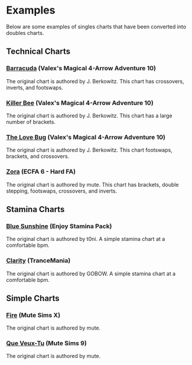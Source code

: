 # Examples
Below are some examples of singles charts that have been converted into doubles charts.

## Technical Charts
### [Barracuda](http://htmlpreview.github.io/?https://github.com/PerryAsleep/Fumen/blob/master/StepManiaChartGenerator/docs/Visualizations/Barracuda/Barracuda-Challenge-ssc.html) (Valex's Magical 4-Arrow Adventure 10)
The original chart is authored by J. Berkowitz. This chart has crossovers, inverts, and footswaps.

### [Killer Bee](http://htmlpreview.github.io/?https://github.com/PerryAsleep/Fumen/blob/master/StepManiaChartGenerator/docs/Visualizations/Killer%20Bee/Killer%20Bee-Challenge-ssc.html) (Valex's Magical 4-Arrow Adventure 10)
The original chart is authored by J. Berkowitz. This chart has a large number of brackets.

### [The Love Bug](http://htmlpreview.github.io/?https://github.com/PerryAsleep/Fumen/blob/master/StepManiaChartGenerator/docs/Visualizations/The%20Love%20Bug%20(YUC%27e%20Remix)/The%20Love%20Bug%20(YUC%27e%20remix)-Challenge-ssc.html) (Valex's Magical 4-Arrow Adventure 10)
The original chart is authored by J. Berkowitz. This chart footswaps, brackets, and crossovers.

### [Zora](http://htmlpreview.github.io/?https://github.com/PerryAsleep/Fumen/blob/master/StepManiaChartGenerator/docs/Visualizations/(NG%20-%2011)%20Zora/zora-Challenge-sm.html) (ECFA 6 - Hard FA)
The original chart is authored by mute. This chart has brackets, double stepping, footswaps, crossovers, and inverts.

## Stamina Charts

### [Blue Sunshine](http://htmlpreview.github.io/?https://github.com/PerryAsleep/Fumen/blob/master/StepManiaChartGenerator/docs/Visualizations/Blue%20Sunshine%20(Original%20Mix)/Blue%20Sunshine%20(Original%20Mix)-Challenge-sm.html) (Enjoy Stamina Pack)
The original chart is authored by t0ni. A simple stamina chart at a comfortable bpm.

### [Clarity](http://htmlpreview.github.io/?https://github.com/PerryAsleep/Fumen/blob/master/StepManiaChartGenerator/docs/Visualizations/%5BGOBOW%5D%20Clarity%20feat.%20Foxes%20(DJ%20Noriken%20Remix)/Clarity%20feat.%20Foxes%20(DJ%20Noriken%20Remix)-Challenge-sm.html) (TranceMania)
The original chart is authored by GOBOW. A simple stamina chart at a comfortable bpm.

## Simple Charts

### [Fire](http://htmlpreview.github.io/?https://github.com/PerryAsleep/Fumen/blob/master/StepManiaChartGenerator/docs/Visualizations/Fire/fire-Challenge-ssc.html) (Mute Sims X)
The original chart is authored by mute.

### [Que Veux-Tu](http://htmlpreview.github.io/?https://github.com/PerryAsleep/Fumen/blob/master/StepManiaChartGenerator/docs/Visualizations/Que%20Veux-Tu%20(Madeon%20Remix)/queveuxtu-Challenge-sm.html) (Mute Sims 9)
The original chart is authored by mute.
